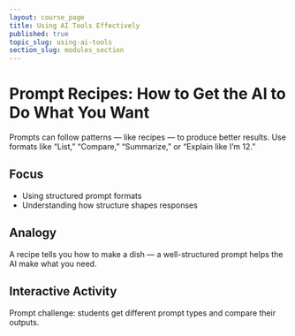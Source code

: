 ```yaml
---
layout: course_page
title: Using AI Tools Effectively
published: true
topic_slug: using-ai-tools
section_slug: modules_section
---
```


# Prompt Recipes: How to Get the AI to Do What You Want

Prompts can follow patterns — like recipes — to produce better results. Use formats like “List,” “Compare,” “Summarize,” or “Explain like I’m 12.”

## Focus
- Using structured prompt formats
- Understanding how structure shapes responses

## Analogy
A recipe tells you how to make a dish — a well-structured prompt helps the AI make what you need.

## Interactive Activity
Prompt challenge: students get different prompt types and compare their outputs.
